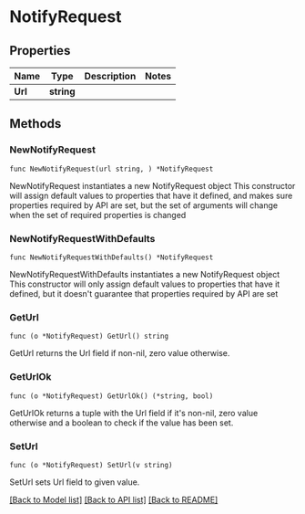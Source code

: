 # NotifyRequest

## Properties

Name | Type | Description | Notes
------------ | ------------- | ------------- | -------------
**Url** | **string** |  | 

## Methods

### NewNotifyRequest

`func NewNotifyRequest(url string, ) *NotifyRequest`

NewNotifyRequest instantiates a new NotifyRequest object
This constructor will assign default values to properties that have it defined,
and makes sure properties required by API are set, but the set of arguments
will change when the set of required properties is changed

### NewNotifyRequestWithDefaults

`func NewNotifyRequestWithDefaults() *NotifyRequest`

NewNotifyRequestWithDefaults instantiates a new NotifyRequest object
This constructor will only assign default values to properties that have it defined,
but it doesn't guarantee that properties required by API are set

### GetUrl

`func (o *NotifyRequest) GetUrl() string`

GetUrl returns the Url field if non-nil, zero value otherwise.

### GetUrlOk

`func (o *NotifyRequest) GetUrlOk() (*string, bool)`

GetUrlOk returns a tuple with the Url field if it's non-nil, zero value otherwise
and a boolean to check if the value has been set.

### SetUrl

`func (o *NotifyRequest) SetUrl(v string)`

SetUrl sets Url field to given value.



[[Back to Model list]](../README.md#documentation-for-models) [[Back to API list]](../README.md#documentation-for-api-endpoints) [[Back to README]](../README.md)


